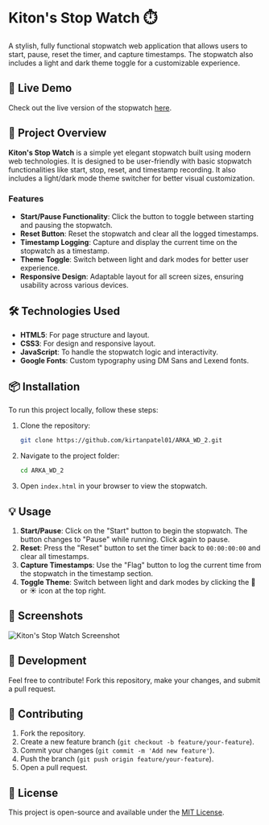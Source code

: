 # Kiton's Stop Watch ⏱️

A stylish, fully functional stopwatch web application that allows users to start, pause, reset the timer, and capture timestamps. The stopwatch also includes a light and dark theme toggle for a customizable experience.

## 🚀 Live Demo

Check out the live version of the stopwatch [here](https://kirtanpatel01.github.io/ARKA_WD_2/).

## 📂 Project Overview

**Kiton's Stop Watch** is a simple yet elegant stopwatch built using modern web technologies. It is designed to be user-friendly with basic stopwatch functionalities like start, stop, reset, and timestamp recording. It also includes a light/dark mode theme switcher for better visual customization.

### Features

- **Start/Pause Functionality**: Click the button to toggle between starting and pausing the stopwatch.
- **Reset Button**: Reset the stopwatch and clear all the logged timestamps.
- **Timestamp Logging**: Capture and display the current time on the stopwatch as a timestamp.
- **Theme Toggle**: Switch between light and dark modes for better user experience.
- **Responsive Design**: Adaptable layout for all screen sizes, ensuring usability across various devices.

## 🛠️ Technologies Used

- **HTML5**: For page structure and layout.
- **CSS3**: For design and responsive layout.
- **JavaScript**: To handle the stopwatch logic and interactivity.
- **Google Fonts**: Custom typography using DM Sans and Lexend fonts.

## 📦 Installation

To run this project locally, follow these steps:

1. Clone the repository:

    ```bash
    git clone https://github.com/kirtanpatel01/ARKA_WD_2.git
    ```

2. Navigate to the project folder:

    ```bash
    cd ARKA_WD_2
    ```

3. Open `index.html` in your browser to view the stopwatch.

## 💡 Usage

1. **Start/Pause**: Click on the "Start" button to begin the stopwatch. The button changes to "Pause" while running. Click again to pause.
2. **Reset**: Press the "Reset" button to set the timer back to `00:00:00:00` and clear all timestamps.
3. **Capture Timestamps**: Use the "Flag" button to log the current time from the stopwatch in the timestamp section.
4. **Toggle Theme**: Switch between light and dark modes by clicking the 🌙 or ☀️ icon at the top right.

## 📸 Screenshots

![Kiton's Stop Watch Screenshot](./images/screenshot.png)

## 🔧 Development

Feel free to contribute! Fork this repository, make your changes, and submit a pull request.

## 🤝 Contributing

1. Fork the repository.
2. Create a new feature branch (`git checkout -b feature/your-feature`).
3. Commit your changes (`git commit -m 'Add new feature'`).
4. Push the branch (`git push origin feature/your-feature`).
5. Open a pull request.

## 📝 License

This project is open-source and available under the [MIT License](LICENSE).
